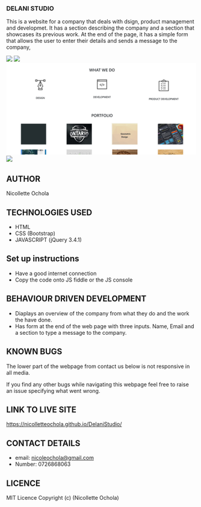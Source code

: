 ### DELANI STUDIO
This is a website for a company that deals with dsign, product management and developmet. It has a section describing the company and a section that showcases its previous work. At the end of the page, it has a simple form that allows the user to enter their details and sends a message to the company,

<img src="images/page1.png">
<img src="images/page2.png">
<img src="images/page3.png">
<img src="images/page4.png">

## AUTHOR
Nicollette Ochola

## TECHNOLOGIES USED
- HTML
- CSS (Bootstrap)
- JAVASCRIPT (jQuery 3.4.1)

## Set up instructions
- Have a good internet connection
- Copy the code onto JS fiddle or the JS console

## BEHAVIOUR DRIVEN DEVELOPMENT
- Diaplays an overview of the company from what they do and the work the have done.
- Has form at the end of the web page with three inputs. Name, Email and a section to type a message to the company.

## KNOWN BUGS 
The lower part of the webpage from contact us below is not responsive in all media. 

If you find any other bugs while navigating this webpage feel free to raise an issue specifying what went wrong.

## LINK TO LIVE SITE 
https://nicolletteochola.github.io/DelaniStudio/

## CONTACT DETAILS
- email: nicoleochola@gmail.com
- Number: 0726868063
## LICENCE
MIT Licence Copyright (c) (Nicollette Ochola)
 



